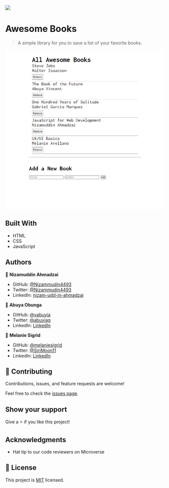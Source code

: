 ![](https://img.shields.io/badge/Microverse-blueviolet)

# Awesome Books

> A simple library for you to save a list of your favorite books.

![screenshot](images/screenshot.png)

## Built With

- HTML
- CSS
- JavaScript

## Authors

👤 **Nizamuddin Ahmadzai**

- GitHub: [@Nizammudin4493](https://github.com/Nizamuddin4493)
- Twitter: [@Nizammudin4493](https://twitter.com/Nizamuddin4493)
- LinkedIn: [nizam-udd-in-ahmadzai](https://linkedin.com/in/nizam-udd-in-ahmadzai)

👤 **Abuya Obunga**

- GitHub: [@vabuyia](https://github.com/vabuyia)
- Twitter: [@abuyiag](https://twitter.com/abuyiag)
- LinkedIn: [LinkedIn](https://linkedin.com/in/vincent-abuya-a1940555)

👤 **Melanie Sigrid**

- GitHub: [@melaniesigrid](https://github.com/melaniesigrid)
- Twitter: [@SiriMoon11](https://twitter.com/SiriMoon11)
- LinkedIn: [LinkedIn](https://www.linkedin.com/in/melanie-arellano-92aaa9194/)

## 🤝 Contributing

Contributions, issues, and feature requests are welcome!

Feel free to check the [issues page](../../issues/).

## Show your support

Give a ⭐️ if you like this project!

## Acknowledgments

- Hat tip to our code reviewers on Microverse

## 📝 License

This project is [MIT](./MIT.md) licensed.